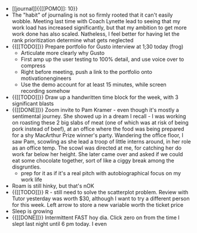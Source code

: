- [[journal]]{{[[POMO]]: 10}}
- The "habit" of journaling is not so firmly rooted that it can't easily wobble. Meeting last time with Coach Lynette lead to seeing that my work load has increased significantly, but that my ambition to get more work done has also scaled. Natheless, I feel better for having let the rank prioritization determine what gets neglected
- {{[[TODO]]}} Prepare portfolio for Gusto interview at 1;30 today (frog)
    - Articulate more clearly why Gusto
    - First amp up the user testing to 100% detail, and use voice over to compress
    - Right before meeting, push a link to the portfolio onto motivationengineers
    - Use the demo account for at least 15 minutes, while screen recording somehow
- {{[[TODO]]}} Draw up a handwritten time block for the week, with 3 significant blasts
- {{[[DONE]]}} Zoom invite to Pam Kramer - even though it's mostly a sentimental journey. She showed up in a dream I recall - I was working on roasting these 2 big slabs of meat (one of which was at risk of being pork instead of beef), at an office where the food was being prepared for a shy MacArthur Prize winner's party. Wandering the office floor, I saw Pam, scowling as she lead a troop of little interns around, in her role as an office temp. The scowl was directed at me, for catching her do work far below her height. She later came over and asked if we could eat some chocolate together, sort of like a ciggy break among the disgruntles.
    - prep for it as if it's a real pitch with autobiographical focus on my work life
- Roam is still hinky, but that's nOK
- {{[[TODO]]}} R - still need to solve the scatterplot problem. Review with Tutor yesterday was worth $30, although I want to try a different person for this week.  Left arrow to store a new variable worth the ticket price
- Sleep is growing
- {{[[DONE]]}} Intermittent FAST hoy dia. Click zero on from the time I slept last night until 6 pm today. I even 
